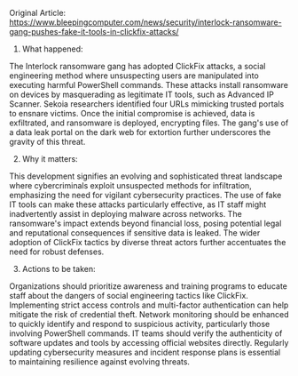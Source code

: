Original Article: https://www.bleepingcomputer.com/news/security/interlock-ransomware-gang-pushes-fake-it-tools-in-clickfix-attacks/

1) What happened:

The Interlock ransomware gang has adopted ClickFix attacks, a social engineering method where unsuspecting users are manipulated into executing harmful PowerShell commands. These attacks install ransomware on devices by masquerading as legitimate IT tools, such as Advanced IP Scanner. Sekoia researchers identified four URLs mimicking trusted portals to ensnare victims. Once the initial compromise is achieved, data is exfiltrated, and ransomware is deployed, encrypting files. The gang's use of a data leak portal on the dark web for extortion further underscores the gravity of this threat.

2) Why it matters:

This development signifies an evolving and sophisticated threat landscape where cybercriminals exploit unsuspected methods for infiltration, emphasizing the need for vigilant cybersecurity practices. The use of fake IT tools can make these attacks particularly effective, as IT staff might inadvertently assist in deploying malware across networks. The ransomware's impact extends beyond financial loss, posing potential legal and reputational consequences if sensitive data is leaked. The wider adoption of ClickFix tactics by diverse threat actors further accentuates the need for robust defenses.

3) Actions to be taken:

Organizations should prioritize awareness and training programs to educate staff about the dangers of social engineering tactics like ClickFix. Implementing strict access controls and multi-factor authentication can help mitigate the risk of credential theft. Network monitoring should be enhanced to quickly identify and respond to suspicious activity, particularly those involving PowerShell commands. IT teams should verify the authenticity of software updates and tools by accessing official websites directly. Regularly updating cybersecurity measures and incident response plans is essential to maintaining resilience against evolving threats.
